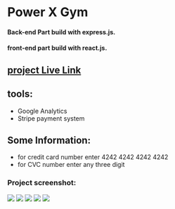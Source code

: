 # Power X Gym
#### Back-end Part build with express.js.
#### front-end part build with react.js.

## [project Live Link](https://power-x-gym-84424.web.app/)

## tools:
* Google Analytics
* Stripe payment system

## Some Information:
* for credit card number enter 4242 4242 4242 4242
* for CVC number enter any three digit

### Project screenshot:
![](https://i.ibb.co/6RMhssg/project.png)
![](https://i.ibb.co/JH2VXDJ/plan.png)
![](https://i.ibb.co/yyVJ7bt/user.png)
![](https://i.ibb.co/yPPgn8h/payment.png)
![](https://i.ibb.co/18Zjckw/purchase.png)
